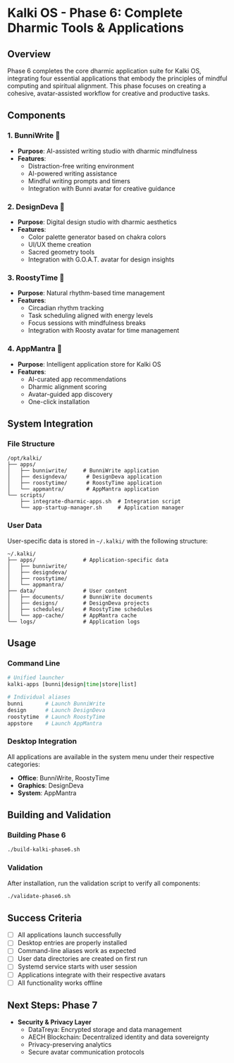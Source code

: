# Kalki OS - Phase 6: Complete Dharmic Tools & Applications

## Overview
Phase 6 completes the core dharmic application suite for Kalki OS, integrating four essential applications that embody the principles of mindful computing and spiritual alignment. This phase focuses on creating a cohesive, avatar-assisted workflow for creative and productive tasks.

## Components

### 1. BunniWrite 🐰
- **Purpose**: AI-assisted writing studio with dharmic mindfulness
- **Features**:
  - Distraction-free writing environment
  - AI-powered writing assistance
  - Mindful writing prompts and timers
  - Integration with Bunni avatar for creative guidance

### 2. DesignDeva 🎨
- **Purpose**: Digital design studio with dharmic aesthetics
- **Features**:
  - Color palette generator based on chakra colors
  - UI/UX theme creation
  - Sacred geometry tools
  - Integration with G.O.A.T. avatar for design insights

### 3. RoostyTime 🐓
- **Purpose**: Natural rhythm-based time management
- **Features**:
  - Circadian rhythm tracking
  - Task scheduling aligned with energy levels
  - Focus sessions with mindfulness breaks
  - Integration with Roosty avatar for time management

### 4. AppMantra 📱
- **Purpose**: Intelligent application store for Kalki OS
- **Features**:
  - AI-curated app recommendations
  - Dharmic alignment scoring
  - Avatar-guided app discovery
  - One-click installation

## System Integration

### File Structure
```
/opt/kalki/
├── apps/
│   ├── bunniwrite/     # BunniWrite application
│   ├── designdeva/      # DesignDeva application
│   ├── roostytime/      # RoostyTime application
│   └── appmantra/       # AppMantra application
└── scripts/
    ├── integrate-dharmic-apps.sh  # Integration script
    └── app-startup-manager.sh     # Application manager
```

### User Data
User-specific data is stored in `~/.kalki/` with the following structure:
```
~/.kalki/
├── apps/               # Application-specific data
│   ├── bunniwrite/
│   ├── designdeva/
│   ├── roostytime/
│   └── appmantra/
├── data/               # User content
│   ├── documents/      # BunniWrite documents
│   ├── designs/        # DesignDeva projects
│   ├── schedules/      # RoostyTime schedules
│   └── app-cache/      # AppMantra cache
└── logs/               # Application logs
```

## Usage

### Command Line
```bash
# Unified launcher
kalki-apps [bunni|design|time|store|list]

# Individual aliases
bunni       # Launch BunniWrite
design      # Launch DesignDeva
roostytime  # Launch RoostyTime
appstore    # Launch AppMantra
```

### Desktop Integration
All applications are available in the system menu under their respective categories:
- **Office**: BunniWrite, RoostyTime
- **Graphics**: DesignDeva
- **System**: AppMantra

## Building and Validation

### Building Phase 6
```bash
./build-kalki-phase6.sh
```

### Validation
After installation, run the validation script to verify all components:
```bash
./validate-phase6.sh
```

## Success Criteria
- [ ] All applications launch successfully
- [ ] Desktop entries are properly installed
- [ ] Command-line aliases work as expected
- [ ] User data directories are created on first run
- [ ] Systemd service starts with user session
- [ ] Applications integrate with their respective avatars
- [ ] All functionality works offline

## Next Steps: Phase 7
- **Security & Privacy Layer**
  - DataTreya: Encrypted storage and data management
  - AECH Blockchain: Decentralized identity and data sovereignty
  - Privacy-preserving analytics
  - Secure avatar communication protocols
